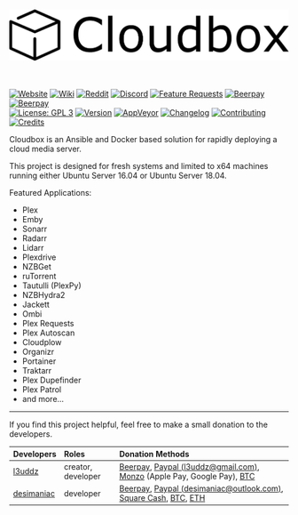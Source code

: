 <br /><img src="https://raw.githubusercontent.com/Cloudbox/assets/master/images/readme/Cloudbox-logo_dark.png" width="600">

<br /><br />
[![Website](https://img.shields.io/badge/Website-https%3A%2F%2Fcloudbox.works-blue.svg?colorB=177DC1&label=Website)](https://cloudbox.works)
[![Wiki](https://img.shields.io/badge/Wiki-http%3A%2F%2Fcloudbox.wiki-blue.svg?colorB=177DC1&label=Wiki)](http://cloudbox.wiki)
[![Reddit](https://img.shields.io/badge/Reddit-%2Fr%2Fcloudbox-blue.svg?colorB=177DC1&label=Reddit)](https://reddit.com/r/Cloudbox)
[![Discord](https://img.shields.io/discord/381077432285003776.svg?colorB=177DC1&label=Discord)](https://discord.io/cloudbox)
[![Feature Requests](https://img.shields.io/badge/Requests-Feathub-blue.svg?colorB=177DC1&label=Requests)](https://feathub.com/Cloudbox/Cloudbox)
[![Beerpay](https://beerpay.io/Cloudbox/Cloudbox/badge.svg?style=flat)](https://beerpay.io/Cloudbox/Cloudbox)
[![Beerpay](https://beerpay.io/Cloudbox/Cloudbox/make-wish.svg?style=flat)](https://beerpay.io/Cloudbox/Cloudbox)
<br />
[![License: GPL 3](https://img.shields.io/badge/License-GPL%203-blue.svg?colorB=177DC1&label=License)](LICENSE.md)
[![Version](https://img.shields.io/github/release/cloudbox/cloudbox.svg?colorB=177DC1&label=Version)](https://github.com/cloudbox/cloudbox/releases)
[![AppVeyor](https://img.shields.io/appveyor/ci/desimaniac/cloudbox/master.svg?colorB=177DC1&label=AppVeyor)](https://ci.appveyor.com/project/desimaniac/cloudbox)
[![Changelog](https://img.shields.io/badge/Changelog-CHANGELOG.md-blue.svg?colorB=177DC1&label=Changelog)](CHANGELOG.md)
[![Contributing](https://img.shields.io/badge/Contributing-CONTRIBUTING.md-blue.svg?colorB=177DC1&label=Contributing)](CONTRIBUTING.md)
[![Credits](https://img.shields.io/badge/Credits-CREDITS.md-blue.svg?colorB=177DC1&label=Credits)](CREDITS.md)


Cloudbox is an Ansible and Docker based solution for rapidly deploying a cloud media server.

This project is designed for fresh systems and limited to x64 machines running either Ubuntu Server 16.04 or Ubuntu Server 18.04.


Featured Applications:

- Plex
- Emby
- Sonarr
- Radarr
- Lidarr
- Plexdrive
- NZBGet
- ruTorrent
- Tautulli (PlexPy)
- NZBHydra2
- Jackett
- Ombi
- Plex Requests
- Plex Autoscan
- Cloudplow
- Organizr
- Portainer
- Traktarr
- Plex Dupefinder
- Plex Patrol
- and more...



***

If you find this project helpful, feel free to make a small donation to the developers.


|  Developers  | Roles | Donation Methods   |
|:---|:---|:---|
| [l3uddz](https://github.com/l3uddz) | creator, developer | [Beerpay](https://beerpay.io/Cloudbox/Cloudbox), [Paypal (l3uddz@gmail.com)](https://www.paypal.me/l3uddz), [Monzo](https://monzo.me/jamesbayliss9) (Apple Pay, Google Pay), [BTC](https://en.cryptobadges.io/donate/3CiHME1HZQsNNcDL6BArG7PbZLa8zUUgjL)
| [desimaniac](https://github.com/desimaniac) | developer | [Beerpay](https://beerpay.io/Cloudbox/Cloudbox), [Paypal (desimaniac@outlook.com)](https://www.paypal.me/desimaniac123), [Square Cash](https://cash.me/$desimaniac), [BTC](https://en.cryptobadges.io/donate/3Jz922kDLQwjnFh986igeEmc72c8Hh5T3Y), [ETH](https://en.cryptobadges.io/donate/0xE50B388Aa66593153801e4ff99bA23737c888BF9)|
